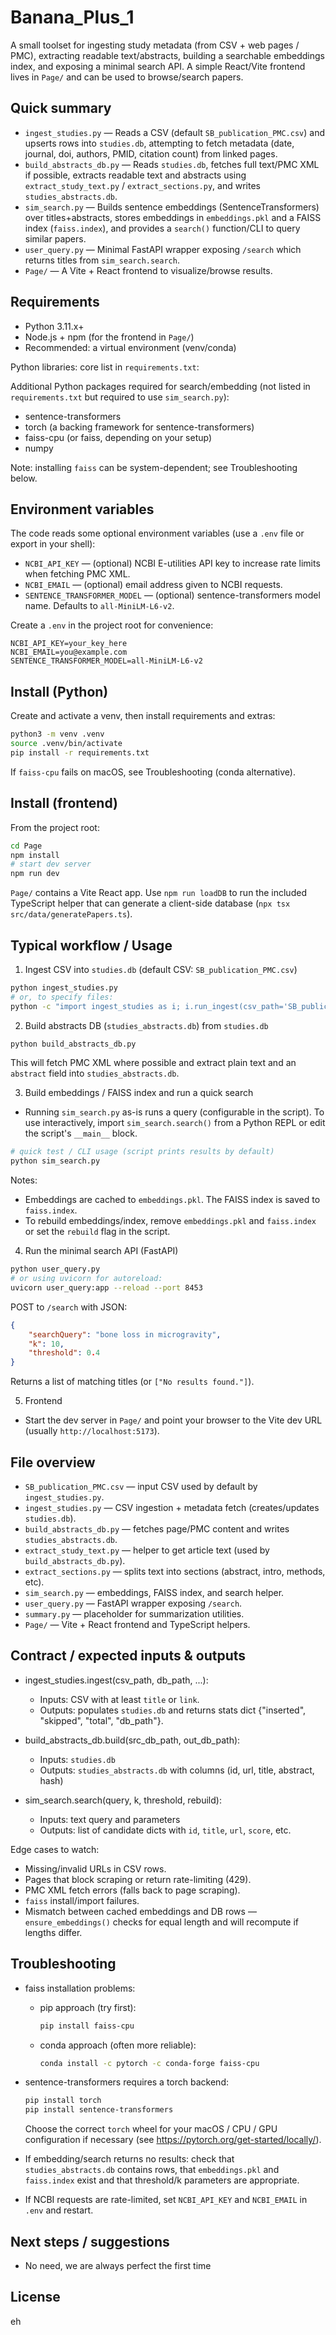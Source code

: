 # Banana_Plus_1

A small toolset for ingesting study metadata (from CSV + web pages / PMC), extracting readable text/abstracts, building a searchable embeddings index, and exposing a minimal search API. A simple React/Vite frontend lives in `Page/` and can be used to browse/search papers.

## Quick summary

- `ingest_studies.py` — Reads a CSV (default `SB_publication_PMC.csv`) and upserts rows into `studies.db`, attempting to fetch metadata (date, journal, doi, authors, PMID, citation count) from linked pages.
- `build_abstracts_db.py` — Reads `studies.db`, fetches full text/PMC XML if possible, extracts readable text and abstracts using `extract_study_text.py` / `extract_sections.py`, and writes `studies_abstracts.db`.
- `sim_search.py` — Builds sentence embeddings (SentenceTransformers) over titles+abstracts, stores embeddings in `embeddings.pkl` and a FAISS index (`faiss.index`), and provides a `search()` function/CLI to query similar papers.
- `user_query.py` — Minimal FastAPI wrapper exposing `/search` which returns titles from `sim_search.search`.
- `Page/` — A Vite + React frontend to visualize/browse results.

## Requirements

- Python 3.11.x+ 
- Node.js + npm (for the frontend in `Page/`)
- Recommended: a virtual environment (venv/conda)

Python libraries: core list in `requirements.txt`:

Additional Python packages required for search/embedding (not listed in `requirements.txt` but required to use `sim_search.py`):
- sentence-transformers
- torch (a backing framework for sentence-transformers)
- faiss-cpu (or faiss, depending on your setup)
- numpy

Note: installing `faiss` can be system-dependent; see Troubleshooting below.

## Environment variables

The code reads some optional environment variables (use a `.env` file or export in your shell):

- `NCBI_API_KEY` — (optional) NCBI E-utilities API key to increase rate limits when fetching PMC XML.
- `NCBI_EMAIL` — (optional) email address given to NCBI requests.
- `SENTENCE_TRANSFORMER_MODEL` — (optional) sentence-transformers model name. Defaults to `all-MiniLM-L6-v2`.

Create a `.env` in the project root for convenience:
```
NCBI_API_KEY=your_key_here
NCBI_EMAIL=you@example.com
SENTENCE_TRANSFORMER_MODEL=all-MiniLM-L6-v2
```

## Install (Python)

Create and activate a venv, then install requirements and extras:

```bash
python3 -m venv .venv
source .venv/bin/activate
pip install -r requirements.txt
```

If `faiss-cpu` fails on macOS, see Troubleshooting (conda alternative).

## Install (frontend)

From the project root:

```bash
cd Page
npm install
# start dev server
npm run dev
```

`Page/` contains a Vite React app. Use `npm run loadDB` to run the included TypeScript helper that can generate a client-side database (`npx tsx src/data/generatePapers.ts`).

## Typical workflow / Usage

1. Ingest CSV into `studies.db` (default CSV: `SB_publication_PMC.csv`)

```bash
python ingest_studies.py
# or, to specify files:
python -c "import ingest_studies as i; i.run_ingest(csv_path='SB_publication_PMC.csv', db_path='studies.db')"
```

2. Build abstracts DB (`studies_abstracts.db`) from `studies.db`

```bash
python build_abstracts_db.py
```

This will fetch PMC XML where possible and extract plain text and an `abstract` field into `studies_abstracts.db`.

3. Build embeddings / FAISS index and run a quick search

- Running `sim_search.py` as-is runs a query (configurable in the script). To use interactively, import `sim_search.search()` from a Python REPL or edit the script's `__main__` block.

```bash
# quick test / CLI usage (script prints results by default)
python sim_search.py
```

Notes:
- Embeddings are cached to `embeddings.pkl`. The FAISS index is saved to `faiss.index`.
- To rebuild embeddings/index, remove `embeddings.pkl` and `faiss.index` or set the `rebuild` flag in the script.

4. Run the minimal search API (FastAPI)

```bash
python user_query.py
# or using uvicorn for autoreload:
uvicorn user_query:app --reload --port 8453
```

POST to `/search` with JSON:
```json
{
	"searchQuery": "bone loss in microgravity",
	"k": 10,
	"threshold": 0.4
}
```
Returns a list of matching titles (or `["No results found."]`).

5. Frontend

- Start the dev server in `Page/` and point your browser to the Vite dev URL (usually `http://localhost:5173`).

## File overview

- `SB_publication_PMC.csv` — input CSV used by default by `ingest_studies.py`.
- `ingest_studies.py` — CSV ingestion + metadata fetch (creates/updates `studies.db`).
- `build_abstracts_db.py` — fetches page/PMC content and writes `studies_abstracts.db`.
- `extract_study_text.py` — helper to get article text (used by `build_abstracts_db.py`).
- `extract_sections.py` — splits text into sections (abstract, intro, methods, etc).
- `sim_search.py` — embeddings, FAISS index, and search helper.
- `user_query.py` — FastAPI wrapper exposing `/search`.
- `summary.py` — placeholder for summarization utilities.
- `Page/` — Vite + React frontend and TypeScript helpers.

## Contract / expected inputs & outputs

- ingest_studies.ingest(csv_path, db_path, ...):
	- Inputs: CSV with at least `title` or `link`.
	- Outputs: populates `studies.db` and returns stats dict {"inserted", "skipped", "total", "db_path"}.

- build_abstracts_db.build(src_db_path, out_db_path):
	- Inputs: `studies.db`
	- Outputs: `studies_abstracts.db` with columns (id, url, title, abstract, hash)

- sim_search.search(query, k, threshold, rebuild):
	- Inputs: text query and parameters
	- Outputs: list of candidate dicts with `id`, `title`, `url`, `score`, etc.

Edge cases to watch:
- Missing/invalid URLs in CSV rows.
- Pages that block scraping or return rate-limiting (429).
- PMC XML fetch errors (falls back to page scraping).
- `faiss` install/import failures.
- Mismatch between cached embeddings and DB rows — `ensure_embeddings()` checks for equal length and will recompute if lengths differ.

## Troubleshooting

- faiss installation problems:
	- pip approach (try first):
		```bash
		pip install faiss-cpu
		```
	- conda approach (often more reliable):
		```bash
		conda install -c pytorch -c conda-forge faiss-cpu
		```
- sentence-transformers requires a torch backend:
	```bash
	pip install torch
	pip install sentence-transformers
	```
	Choose the correct `torch` wheel for your macOS / CPU / GPU configuration if necessary (see https://pytorch.org/get-started/locally/).

- If embedding/search returns no results: check that `studies_abstracts.db` contains rows, that `embeddings.pkl` and `faiss.index` exist and that threshold/k parameters are appropriate.

- If NCBI requests are rate-limited, set `NCBI_API_KEY` and `NCBI_EMAIL` in `.env` and restart.

## Next steps / suggestions

- No need, we are always perfect the first time

## License
eh